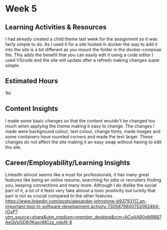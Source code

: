 # Week 5
## Learning Activities & Resources
I had already created a child theme last week for the assignment so it was fairly simple to do. As I used it for a site hosted in docker the way to add it into the site is a bit different as you mount the folder in the docker-compose file. This adds the benefit that you can easily edit it using a code editor I used VScode and the site will update after a refresh making changes super simple.
## Estimated Hours
1hr
## Content Insights
I made some basic changes so that the content wouldn't be changed too much when applying the theme making it easy to change. The changes I made were background colour, text colour, change fonts, made images and some containers have rounded corners and made the text larger. These changes do not affect the site making it an easy swap without having to edit the site. 
## Career/Employability/Learning Insights
LinkedIn almost seems like a must for professionals, it has many great features like being an online resume, searching for jobs or recruiters finding you, keeping connections and many more. Although I do dislike the social part of it, a lot of it feels very fake almost a toxic positivity but luckily that part is not as crucial compared to the other features. 
https://www.linkedin.com/posts/alexander-johnstone-b93793117_an-important-tool-in-software-development-activity-7305879800752062464-rOxP?utm_source=share&utm_medium=member_desktop&rcm=ACoAAB0gN98B7AeQVs0iD6i1KgonMCzz_ndvN-8
